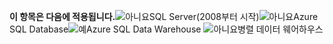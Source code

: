 <Token>**이 항목은 다음에 적용됩니다.**![아니요](media/no.png)SQL Server(2008부터 시작)![아니요](media/no.png)Azure SQL Database![예](media/yes.png)Azure SQL Data Warehouse ![아니요](media/no.png)병렬 데이터 웨어하우스 </Token>

